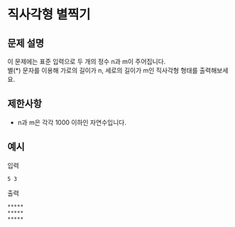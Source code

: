 # 직사각형 별찍기

## 문제 설명

이 문제에는 표준 입력으로 두 개의 정수 n과 m이 주어집니다.  
별(*) 문자를 이용해 가로의 길이가 n, 세로의 길이가 m인 직사각형 형태를 출력해보세요.  


## 제한사항

- n과 m은 각각 1000 이하인 자연수입니다.


## 예시

입력
```
5 3
```

출력
```
*****
*****
*****
```
